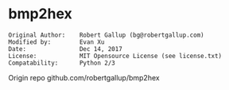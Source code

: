# bmp2hex

```
Original Author:    Robert Gallup (bg@robertgallup.com)
Modified by:        Evan Xu
Date:               Dec 14, 2017
License:            MIT Opensource License (see license.txt) 
Compatability:      Python 2/3
```
Origin repo         github.com/robertgallup/bmp2hex